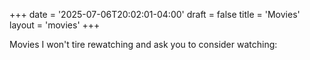 +++
date = '2025-07-06T20:02:01-04:00'
draft = false
title = 'Movies'
layout = 'movies'
+++

Movies I won't tire rewatching and ask you to consider watching:
